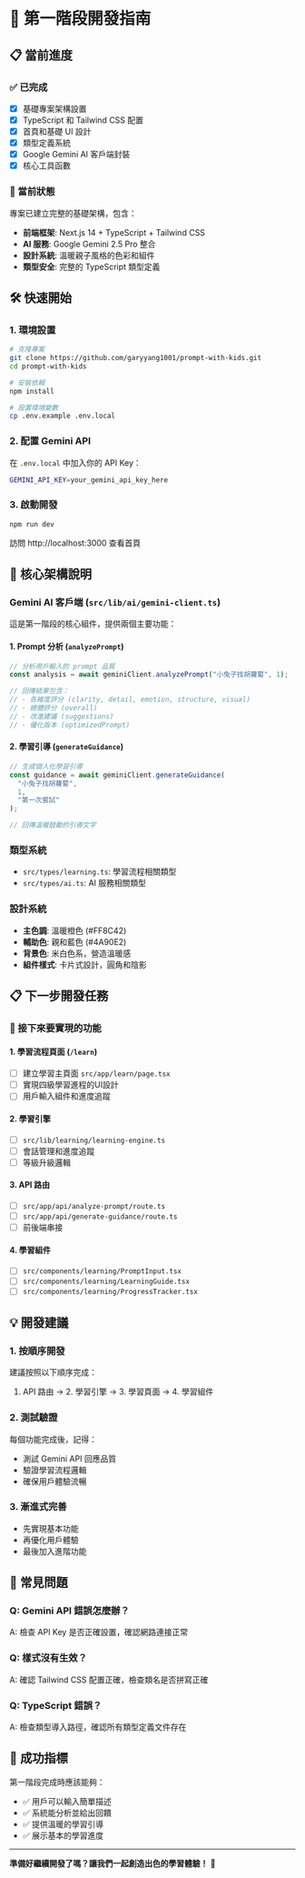 # 🚀 第一階段開發指南

## 📋 當前進度

### ✅ 已完成
- [x] 基礎專案架構設置
- [x] TypeScript 和 Tailwind CSS 配置
- [x] 首頁和基礎 UI 設計
- [x] 類型定義系統
- [x] Google Gemini AI 客戶端封裝
- [x] 核心工具函數

### 🎯 當前狀態
專案已建立完整的基礎架構，包含：
- **前端框架**: Next.js 14 + TypeScript + Tailwind CSS
- **AI 服務**: Google Gemini 2.5 Pro 整合
- **設計系統**: 溫暖親子風格的色彩和組件
- **類型安全**: 完整的 TypeScript 類型定義

## 🛠 快速開始

### 1. 環境設置
```bash
# 克隆專案
git clone https://github.com/garyyang1001/prompt-with-kids.git
cd prompt-with-kids

# 安裝依賴
npm install

# 設置環境變數
cp .env.example .env.local
```

### 2. 配置 Gemini API
在 `.env.local` 中加入你的 API Key：
```bash
GEMINI_API_KEY=your_gemini_api_key_here
```

### 3. 啟動開發
```bash
npm run dev
```

訪問 http://localhost:3000 查看首頁

## 🧠 核心架構說明

### Gemini AI 客戶端 (`src/lib/ai/gemini-client.ts`)
這是第一階段的核心組件，提供兩個主要功能：

#### 1. Prompt 分析 (`analyzePrompt`)
```typescript
// 分析用戶輸入的 prompt 品質
const analysis = await geminiClient.analyzePrompt("小兔子找胡蘿蔔", 1);

// 回傳結果包含：
// - 各維度評分 (clarity, detail, emotion, structure, visual)
// - 總體評分 (overall)
// - 改進建議 (suggestions)
// - 優化版本 (optimizedPrompt)
```

#### 2. 學習引導 (`generateGuidance`)
```typescript
// 生成個人化學習引導
const guidance = await geminiClient.generateGuidance(
  "小兔子找胡蘿蔔", 
  1, 
  "第一次嘗試"
);

// 回傳溫暖鼓勵的引導文字
```

### 類型系統
- `src/types/learning.ts`: 學習流程相關類型
- `src/types/ai.ts`: AI 服務相關類型

### 設計系統
- **主色調**: 溫暖橙色 (#FF8C42)
- **輔助色**: 親和藍色 (#4A90E2)
- **背景色**: 米白色系，營造溫暖感
- **組件樣式**: 卡片式設計，圓角和陰影

## 📋 下一步開發任務

### 🎯 接下來要實現的功能

#### 1. 學習流程頁面 (`/learn`)
- [ ] 建立學習主頁面 `src/app/learn/page.tsx`
- [ ] 實現四級學習進程的UI設計
- [ ] 用戶輸入組件和進度追蹤

#### 2. 學習引擎
- [ ] `src/lib/learning/learning-engine.ts`
- [ ] 會話管理和進度追蹤
- [ ] 等級升級邏輯

#### 3. API 路由
- [ ] `src/app/api/analyze-prompt/route.ts`
- [ ] `src/app/api/generate-guidance/route.ts`
- [ ] 前後端串接

#### 4. 學習組件
- [ ] `src/components/learning/PromptInput.tsx`
- [ ] `src/components/learning/LearningGuide.tsx`
- [ ] `src/components/learning/ProgressTracker.tsx`

## 💡 開發建議

### 1. 按順序開發
建議按照以下順序完成：
1. API 路由 → 2. 學習引擎 → 3. 學習頁面 → 4. 學習組件

### 2. 測試驗證
每個功能完成後，記得：
- 測試 Gemini API 回應品質
- 驗證學習流程邏輯
- 確保用戶體驗流暢

### 3. 漸進式完善
- 先實現基本功能
- 再優化用戶體驗
- 最後加入進階功能

## 🐛 常見問題

### Q: Gemini API 錯誤怎麼辦？
A: 檢查 API Key 是否正確設置，確認網路連接正常

### Q: 樣式沒有生效？
A: 確認 Tailwind CSS 配置正確，檢查類名是否拼寫正確

### Q: TypeScript 錯誤？
A: 檢查類型導入路徑，確認所有類型定義文件存在

## 🎯 成功指標

第一階段完成時應該能夠：
- ✅ 用戶可以輸入簡單描述
- ✅ 系統能分析並給出回饋
- ✅ 提供溫暖的學習引導
- ✅ 展示基本的學習進度

---

**準備好繼續開發了嗎？讓我們一起創造出色的學習體驗！** 🌟
